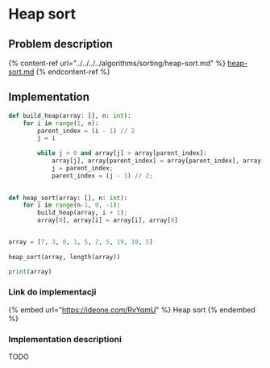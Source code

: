 # Heap sort

## Problem description

{% content-ref url="../../../../algorithms/sorting/heap-sort.md" %}
[heap-sort.md](../../../../algorithms/sorting/heap-sort.md)
{% endcontent-ref %}

## Implementation

```python
def build_heap(array: [], n: int):
    for i in range(1, n):
        parent_index = (i - 1) // 2
        j = i
        
        while j > 0 and array[j] > array[parent_index]:
            array[j], array[parent_index] = array[parent_index], array[j]
            j = parent_index;
            parent_index = (j - 1) // 2;
            

def heap_sort(array: [], n: int):
    for i in range(n-1, 0, -1):
        build_heap(array, i + 1);
        array[0], array[i] = array[i], array[0]


array = [7, 3, 0, 1, 5, 2, 5, 19, 10, 5]
    
heap_sort(array, length(array))

print(array)
```

### Link do implementacji

{% embed url="https://ideone.com/RvYqmU" %}
Heap sort
{% endembed %}

### Implementation descriptioni

TODO
